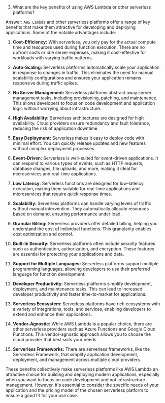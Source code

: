 3. What are the key benefits of using AWS Lambda or other serverless platforms?

Answer: `AWS Lambda` and other serverless platforms offer a range of key benefits that make them attractive for developing and deploying applications. Some of the notable advantages include:

1. **Cost-Efficiency:** With serverless, you only pay for the actual compute time and resources used during function execution. There are no upfront costs or idle server expenses, making it cost-effective for workloads with varying traffic patterns.

2. **Auto-Scaling:** Serverless platforms automatically scale your application in response to changes in traffic. This eliminates the need for manual scalability configurations and ensures your application remains responsive during traffic spikes.

3. **No Server Management:** Serverless platforms abstract away server management tasks, including provisioning, patching, and maintenance. This allows developers to focus on code development and application logic without worrying about infrastructure.

4. **High Availability:** Serverless architectures are designed for high availability. Cloud providers ensure redundancy and fault tolerance, reducing the risk of application downtime.

5. **Easy Deployment:** Serverless makes it easy to deploy code with minimal effort. You can quickly release updates and new features without complex deployment processes.

6. **Event-Driven:** Serverless is well-suited for event-driven applications. It can respond to various types of events, such as HTTP requests, database changes, file uploads, and more, making it ideal for microservices and real-time applications.

7. **Low Latency:** Serverless functions are designed for low-latency execution, making them suitable for real-time applications and microservices that require quick response times.

8. **Scalability:** Serverless platforms can handle varying levels of traffic without manual intervention. They automatically allocate resources based on demand, ensuring performance under load.

9. **Granular Billing:** Serverless providers offer detailed billing, helping you understand the cost of individual functions. This granularity enables cost optimization and control.

10. **Built-In Security:** Serverless platforms often include security features such as authentication, authorization, and encryption. These features are essential for protecting your applications and data.

11. **Support for Multiple Languages:** Serverless platforms support multiple programming languages, allowing developers to use their preferred language for function development.

12. **Developer Productivity:** Serverless platforms simplify development, deployment, and maintenance tasks. This can lead to increased developer productivity and faster time-to-market for applications.

13. **Serverless Ecosystem:** Serverless platforms have rich ecosystems with a variety of integrations, tools, and services, enabling developers to extend and enhance their applications.

14. **Vendor-Agnostic:** While AWS Lambda is a popular choice, there are other serverless providers such as Azure Functions and Google Cloud Functions. This vendor-agnostic approach allows you to choose the cloud provider that best suits your needs.

15. **Serverless Frameworks:** There are serverless frameworks, like the Serverless Framework, that simplify application development, deployment, and management across multiple cloud providers.

These benefits collectively make serverless platforms like AWS Lambda an attractive choice for building and deploying modern applications, especially when you want to focus on code development and not infrastructure management. However, it's essential to consider the specific needs of your application and the pricing model of the chosen serverless platform to ensure a good fit for your use case.